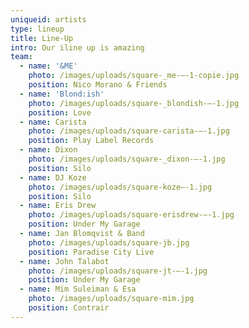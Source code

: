 ```yaml
---
uniqueid: artists
type: lineup
title: Line-Up
intro: Our iline up is amazing
team:
  - name: '&ME'
    photo: /images/uploads/square-_me-–-1-copie.jpg
    position: Nico Morano & Friends
  - name: 'Blond:ish'
    photo: /images/uploads/square-_blondish-–-1.jpg
    position: Love
  - name: Carista
    photo: /images/uploads/square-carista-–-1.jpg
    position: Play Label Records
  - name: Dixon
    photo: /images/uploads/square-_dixon-–-1.jpg
    position: Silo
  - name: DJ Koze
    photo: /images/uploads/square-koze–-1.jpg
    position: Silo
  - name: Eris Drew
    photo: /images/uploads/square-erisdrew-–-1.jpg
    position: Under My Garage
  - name: Jan Blomqvist & Band
    photo: /images/uploads/square-jb.jpg
    position: Paradise City Live
  - name: John Talabot
    photo: /images/uploads/square-jt-–-1.jpg
    position: Under My Garage
  - name: Mim Suleiman & Esa
    photo: /images/uploads/square-mim.jpg
    position: Contrair
---
```


